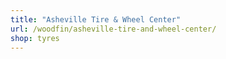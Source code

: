 ```yaml
---
title: "Asheville Tire & Wheel Center"
url: /woodfin/asheville-tire-and-wheel-center/
shop: tyres
---
```

